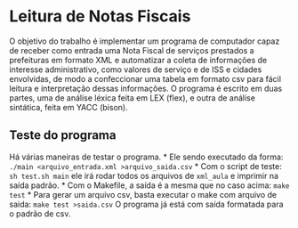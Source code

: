 # Leitura de Notas Fiscais

O objetivo do trabalho é implementar um programa de computador capaz de receber
como entrada uma Nota Fiscal de serviços prestados a prefeituras em formato XML
e automatizar a coleta de informações de interesse administrativo, como valores
de serviço e de ISS e cidades envolvidas, de modo a confeccionar uma tabela em
formato csv para fácil leitura e interpretação dessas informações. O programa é
escrito em duas partes, uma de análise léxica feita em LEX (flex), e outra de
análise sintática, feita em YACC (bison).

## Teste do programa

Há várias maneiras de testar o programa.
	* Ele sendo executado da forma:
	```
		./main <arquivo_entrada.xml >arquivo_saida.csv
	```
	* Com o script de teste:
	```
		sh test.sh main
	```
	ele irá rodar todos os arquivos de `xml_aula` e imprimir na saída padrão.
	* Com o Makefile, a saída é a mesma que no caso acima:
	```
		make test
	```
	* Para gerar um arquivo csv, basta executar o make com arquivo de saida:
	```
		make test >saida.csv
	```
	O programa já está com saída formatada para o padrão de csv.
